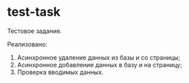 # test-task
Тестовое задание.

Реализовано:
1) Асинхронное удаление данных из базы и со страницы;
2) Асинхронное добавление данных в базу и на страницу;
3) Проверка вводимых данных.
